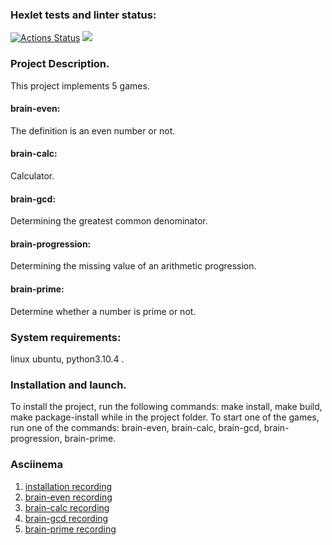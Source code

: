 ### Hexlet tests and linter status:
[![Actions Status](https://github.com/AAB83/python-project-lvl1/workflows/hexlet-check/badge.svg)](https://github.com/AAB83/python-project-lvl1/actions)
<a href="https://codeclimate.com/github/AAB83/python-project-lvl1/maintainability"><img src="https://api.codeclimate.com/v1/badges/b6cce2d5be81db04a8b4/maintainability" /></a>

### Project Description. 
This project implements 5 games. 
#### brain-even:
The definition is an even number or not.
#### brain-calc:
Calculator.
#### brain-gcd:
Determining the greatest common denominator.
#### brain-progression:
Determining the missing value of an arithmetic progression.
#### brain-prime:
Determine whether a number is prime or not.

### System requirements:
linux ubuntu, python3.10.4 . 

### Installation and launch.
To install the project, run the following commands: make install, 
make build, make package-install while in the project 
folder. To start one of the games, run one of the commands: 
brain-even, brain-calc, brain-gcd, brain-progression, brain-prime.

### Asciinema
1. [installation recording](https://asciinema.org/a/ZzLNxRiDKyhTI5OgSp52H92R2)
2. [brain-even recording](https://asciinema.org/a/0eQhtG0KVqPlcCFNKd6JsASay)
3. [brain-calc recording](https://asciinema.org/a/mBiDZG5LcrJz5cm1Nuv4JHOJ8)
4. [brain-gcd recording](https://asciinema.org/a/mw2D6r0IzgKVkh6IjaIEY47eV)
5. [brain-prime recording](https://asciinema.org/a/rLVNHEZkvGLaxZZv9Q52SMerO)

